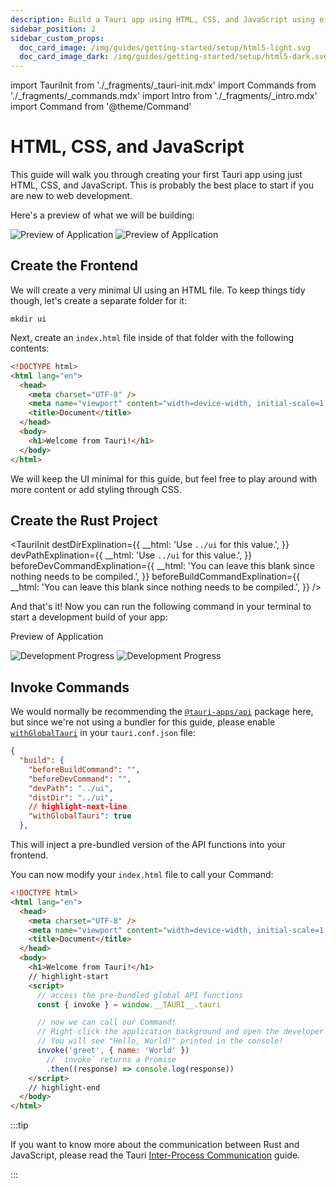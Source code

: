 ```yaml
---
description: Build a Tauri app using HTML, CSS, and JavaScript using either Node or Cargo
sidebar_position: 2
sidebar_custom_props:
  doc_card_image: /img/guides/getting-started/setup/html5-light.svg
  doc_card_image_dark: /img/guides/getting-started/setup/html5-dark.svg
---
```


import TauriInit from './\_fragments/\_tauri-init.mdx'
import Commands from './\_fragments/\_commands.mdx'
import Intro from './\_fragments/\_intro.mdx'
import Command from '@theme/Command'

# HTML, CSS, and JavaScript

This guide will walk you through creating your first Tauri app using just HTML, CSS, and JavaScript. This is probably the best place to start if you are new to web development.

<Intro />

Here's a preview of what we will be building:

![Preview of Application](/img/guides/getting-started/setup/html-css-js/html-css-js-light.png#gh-light-mode-only)
![Preview of Application](/img/guides/getting-started/setup/html-css-js/html-css-js-dark.png#gh-dark-mode-only)

## Create the Frontend

We will create a very minimal UI using an HTML file. To keep things tidy though, let's create a separate folder for it:

```shell
mkdir ui
```

Next, create an `index.html` file inside of that folder with the following contents:

```html title=index.html
<!DOCTYPE html>
<html lang="en">
  <head>
    <meta charset="UTF-8" />
    <meta name="viewport" content="width=device-width, initial-scale=1.0" />
    <title>Document</title>
  </head>
  <body>
    <h1>Welcome from Tauri!</h1>
  </body>
</html>
```

We will keep the UI minimal for this guide, but feel free to play around with more content or add styling through CSS.

## Create the Rust Project

<TauriInit
destDirExplination={{
    __html: 'Use <code>../ui</code> for this value.',
  }}
devPathExplination={{
    __html: 'Use <code>../ui</code> for this value.',
  }}
beforeDevCommandExplination={{
    __html: 'You can leave this blank since nothing needs to be compiled.',
  }}
beforeBuildCommandExplination={{
    __html: 'You can leave this blank since nothing needs to be compiled.',
  }}
/>

And that's it! Now you can run the following command in your terminal to start a development build of your app:

<Command name="dev" />

Preview of Application

![Development Progress](/img/guides/getting-started/setup/html-css-js/html-css-js-dev-light.png#gh-light-mode-only)
![Development Progress](/img/guides/getting-started/setup/html-css-js/html-css-js-dev-dark.png#gh-dark-mode-only)

## Invoke Commands

<Commands />

We would normally be recommending the [`@tauri-apps/api`] package here, but since we're not using a bundler for this guide, please enable [`withGlobalTauri`] in your `tauri.conf.json` file:

```json title=tauri.conf.json
{
  "build": {
    "beforeBuildCommand": "",
    "beforeDevCommand": "",
    "devPath": "../ui",
    "distDir": "../ui",
    // highlight-next-line
    "withGlobalTauri": true
  },
```

This will inject a pre-bundled version of the API functions into your frontend.

You can now modify your `index.html` file to call your Command:

```html title=index.html
<!DOCTYPE html>
<html lang="en">
  <head>
    <meta charset="UTF-8" />
    <meta name="viewport" content="width=device-width, initial-scale=1.0" />
    <title>Document</title>
  </head>
  <body>
    <h1>Welcome from Tauri!</h1>
    // highlight-start
    <script>
      // access the pre-bundled global API functions
      const { invoke } = window.__TAURI__.tauri

      // now we can call our Command!
      // Right-click the application background and open the developer tools.
      // You will see "Hello, World!" printed in the console!
      invoke('greet', { name: 'World' })
        // `invoke` returns a Promise
        .then((response) => console.log(response))
    </script>
    // highlight-end
  </body>
</html>
```

:::tip

If you want to know more about the communication between Rust and JavaScript, please read the Tauri [Inter-Process Communication][inter-process-communication] guide.

:::

[inter-process-communication]: ../../../references/architecture/inter-process-communication/readme.md
[cargo]: https://doc.rust-lang.org/cargo/
[prerequisites]: ../prerequisites.md
[`withglobaltauri`]: ../../../api/config.md#buildconfig.withglobaltauri
[`@tauri-apps/api`]: ../../../api/js/
